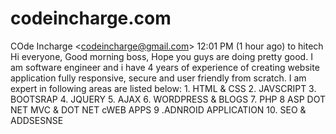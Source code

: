 # codeincharge.com
 COde Incharge &lt;codeincharge@gmail.com> 12:01 PM (1 hour ago) to hitech  Hi everyone, Good morning boss, Hope you guys are doing pretty good. I am software engineer and i have 4 years of experience of creating website application fully responsive, secure and user friendly from scratch. I am expert in following areas are listed below:  1. HTML &amp; CSS 2. JAVSCRIPT 3. BOOTSRAP 4. JQUERY 5. AJAX 6. WORDPRESS &amp; BLOGS 7. PHP 8 ASP DOT NET MVC &amp; DOT NET cWEB APPS 9 .ADNROID APPLICATION 10. SEO &amp; ADDSESNSE
